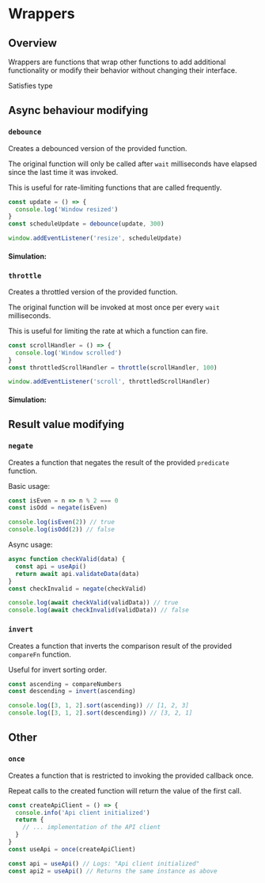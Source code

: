 <script setup lang="ts">
import Timeline from '../.vitepress/components/Timeline.vue'
import { createAsyncWrapperSimulator, generateRandomCallList } from '../.vitepress/components/helpers'
import { debounce, sleep, throttle,  } from '../../packages/stdlib/src'

const calls = () => generateRandomCallList(50, 900)

const asyncExecutor = (...args) => sleep(100).then(() => args)

const debounceSimulatorBasic = createAsyncWrapperSimulator({
  wrapper: fn => debounce(fn, 40),
  getCalls: calls,
  params: {title: 'Debounce sync'}
})
const debounceSimulatorAsync = createAsyncWrapperSimulator({
  executor: asyncExecutor,
  wrapper: fn => debounce(fn, 40),
  getCalls: calls,
  params: {title: 'Debounce async'}
})

const throttleSimulatorBasic = createAsyncWrapperSimulator({
  wrapper: fn => throttle(fn, 40),
  getCalls: calls,
  params: {title: 'Throttle sync'}
})
const throttleSimulatorAsync = createAsyncWrapperSimulator({
  executor: asyncExecutor,
  wrapper: fn => throttle(fn, 40),
  getCalls: calls,
  params: {title: 'Throttle async'}
})
</script>

# Wrappers
## Overview
Wrappers are functions that wrap other functions to add additional functionality or modify their behavior without changing their interface.

Satisfies type <ApiLink name="FnWrapper"/>

## Async behaviour modifying
### `debounce`
Creates a debounced version of the provided function.

The original function will only be called after `wait` milliseconds have elapsed since the last time it was invoked.

This is useful for rate-limiting functions that are called frequently.

```ts
const update = () => {
  console.log('Window resized')
}
const scheduleUpdate = debounce(update, 300)

window.addEventListener('resize', scheduleUpdate)
```
#### Simulation:
<Timeline :get-data="debounceSimulatorBasic" />
<Timeline :get-data="debounceSimulatorAsync" />

### `throttle`
Creates a throttled version of the provided function.

The original function will be invoked at most once per every `wait` milliseconds.

This is useful for limiting the rate at which a function can fire.

```ts
const scrollHandler = () => {
  console.log('Window scrolled')
}
const throttledScrollHandler = throttle(scrollHandler, 100)

window.addEventListener('scroll', throttledScrollHandler)
```
#### Simulation:
<Timeline :get-data="throttleSimulatorBasic" />
<Timeline :get-data="throttleSimulatorAsync" />

## Result value modifying
### `negate`
Creates a function that negates the result of the provided `predicate` function.

Basic usage:
```ts
const isEven = n => n % 2 === 0
const isOdd = negate(isEven)

console.log(isEven(2)) // true
console.log(isOdd(2)) // false
```
Async usage:
```ts
async function checkValid(data) {
  const api = useApi()
  return await api.validateData(data)
}
const checkInvalid = negate(checkValid)

console.log(await checkValid(validData)) // true
console.log(await checkInvalid(validData)) // false
```

### `invert`
Creates a function that inverts the comparison result of the provided `compareFn` function.

Useful for invert sorting order.

```ts
const ascending = compareNumbers
const descending = invert(ascending)

console.log([3, 1, 2].sort(ascending)) // [1, 2, 3]
console.log([3, 1, 2].sort(descending)) // [3, 2, 1]
```

## Other

### `once`
Creates a function that is restricted to invoking the provided callback once.

Repeat calls to the created function will return the value of the first call.

```ts
const createApiClient = () => {
  console.info('Api client initialized')
  return {
    // ... implementation of the API client
  }
}
const useApi = once(createApiClient)

const api = useApi() // Logs: "Api client initialized"
const api2 = useApi() // Returns the same instance as above
```
